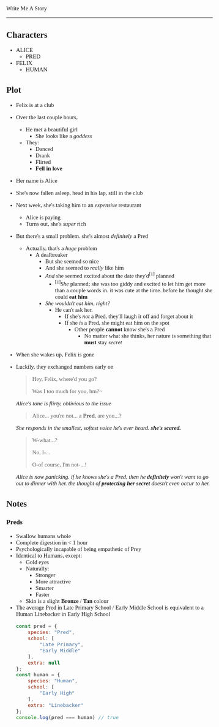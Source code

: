 <Style>
	Body {
		Font-size: 15px;
		Font-family: Verdana;
	};
</Style>

Write Me A Story
****************
Characters
----------
- ALICE
	- PRED
- FELIX
	- HUMAN

Plot
----
- Felix is at a club
- Over the last couple hours,
	- He met a beautiful girl
		- She looks like a _goddess_
	- They:
		- Danced
		- Drank
		- Flirted
		- __Fell in love__
- Her name is Alice
- She's now fallen asleep, head in his lap, still in the club
- Next week, she's taking him to an _expensive_ restaurant
	- Alice is paying
	- Turns out, she's _super_ rich
- But there's a small problem. she's almost _definitely_ a Pred
	- Actually, that's a _huge_ problem
		- A dealbreaker
			- But she seemed so nice
			- And she seemed to _really_ like him
			- _And_ she seemed excited about the date they'd<sup>[1]</sup> planned
				- <sup>[1]</sup>_She_ planned; she was too giddy and excited to let him get more than a couple words in. it was cute at the time. before he thought she could __eat him__
			- _She wouldn't eat him, right?_
				- He can't ask her.
					- If she's _not_ a Pred, they'll laugh it off and forget about it
					- If she _is_ a Pred, she might eat him on the spot
						- Other people __cannot__ know she's a Pred
							- No matter what she thinks, her nature is something that __must__ stay _secret_
- When she wakes up, Felix is gone
- Luckily, they exchanged numbers early on
	> Hey, Felix, where'd you go?
	>
	> Was I too much for you, hm?~

	_Alice's tone is flirty, oblivious to the issue_

	> Alice... you're not... a __Pred__, are you...?

	_She responds in the smallest, softest voice he's ever heard. __she's scared.___

	> W-what...?
	>
	> No, I-...
	>
	> O-of course, I'm not-...!

	_Alice is now panicking. if he knows she's a Pred, then he __definitely__ won't want to go out to dinner with her. the thought of __protecting her secret__ doesn't even occur to her._

Notes
-----
### Preds
- Swallow humans whole
- Complete digestion in < 1 hour
- Psychologically incapable of being empathetic of Prey
- Identical to Humans, except:
	- Gold eyes
	- Naturally:
		- Stronger
		- More attractive
		- Smarter
		- Faster
	- Skin is a slight __Bronze__ / __Tan__ colour
- The average Pred in Late Primary School / Early Middle School is equivalent to a Human Linebacker in Early High School
	```js
	const pred = {
		species: "Pred",
		school: [
			"Late Primary",
			"Early Middle"
		],
		extra: null
	};
	const human = {
		species: "Human",
		school: [
			"Early High"
		],
		extra: "Linebacker"
	};
	console.log(pred === human) // true
	```